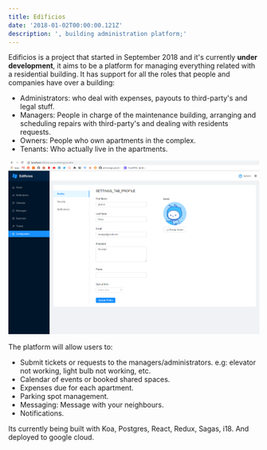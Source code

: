 ```yaml
---
title: Edificios
date: '2018-01-02T00:00:00.121Z'
description: ', building administration platform;'
---
```


Edificios is a project that started in September 2018 and it's currently **under development**, it
aims to be a platform for managing everything related with a residential building. It has support
for all the roles that people and companies have over a building:

* Administrators: who deal with expenses, payouts to third-party's and legal stuff.
* Managers: People in charge of the maintenance building, arranging and scheduling repairs with third-party's and dealing with residents requests.
* Owners: People who own apartments in the complex.
* Tenants: Who actually live in the apartments.

![Shot](./shot.png)

The platform will allow users to:

* Submit tickets or requests to the managers/administrators. e.g: elevator not working, light bulb not working, etc.
* Calendar of events or booked shared spaces.
* Expenses due for each apartment.
* Parking spot management.
* Messaging: Message with your neighbours.
* Notifications.

Its currently being built with Koa, Postgres, React, Redux, Sagas, i18. And deployed to google cloud.
